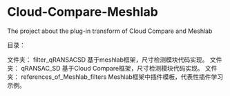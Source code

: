 # Cloud-Compare-Meshlab
The project about the plug-in transform of Cloud Compare and Meshlab 

目录：

文件夹： filter_qRANSACSD
        基于meshlab框架，尺寸检测模块代码实现。
文件夹： qRANSAC_SD
        基于Cloud Compare框架，尺寸检测模块代码实现。
文件夹： references_of_Meshlab_filters
        Meshlab框架中插件模板，代表性插件学习示例。		
